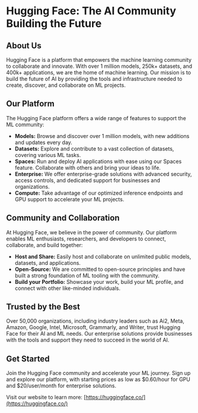 # Hugging Face: The AI Community Building the Future

## About Us
Hugging Face is a platform that empowers the machine learning community to collaborate and innovate. With over 1 million models, 250k+ datasets, and 400k+ applications, we are the home of machine learning. Our mission is to build the future of AI by providing the tools and infrastructure needed to create, discover, and collaborate on ML projects.

## Our Platform
The Hugging Face platform offers a wide range of features to support the ML community:
- **Models:** Browse and discover over 1 million models, with new additions and updates every day.
- **Datasets:** Explore and contribute to a vast collection of datasets, covering various ML tasks.
- **Spaces:** Run and deploy AI applications with ease using our Spaces feature. Collaborate with others and bring your ideas to life.
- **Enterprise:** We offer enterprise-grade solutions with advanced security, access controls, and dedicated support for businesses and organizations.
- **Compute:** Take advantage of our optimized inference endpoints and GPU support to accelerate your ML projects.

## Community and Collaboration
At Hugging Face, we believe in the power of community. Our platform enables ML enthusiasts, researchers, and developers to connect, collaborate, and build together:
- **Host and Share:** Easily host and collaborate on unlimited public models, datasets, and applications.
- **Open-Source:** We are committed to open-source principles and have built a strong foundation of ML tooling with the community.
- **Build your Portfolio:** Showcase your work, build your ML profile, and connect with other like-minded individuals.

## Trusted by the Best
Over 50,000 organizations, including industry leaders such as Ai2, Meta, Amazon, Google, Intel, Microsoft, Grammarly, and Writer, trust Hugging Face for their AI and ML needs. Our enterprise solutions provide businesses with the tools and support they need to succeed in the world of AI.

## Get Started
Join the Hugging Face community and accelerate your ML journey. Sign up and explore our platform, with starting prices as low as $0.60/hour for GPU and $20/user/month for enterprise solutions. 

Visit our website to learn more: [https://huggingface.co/](https://huggingface.co/)